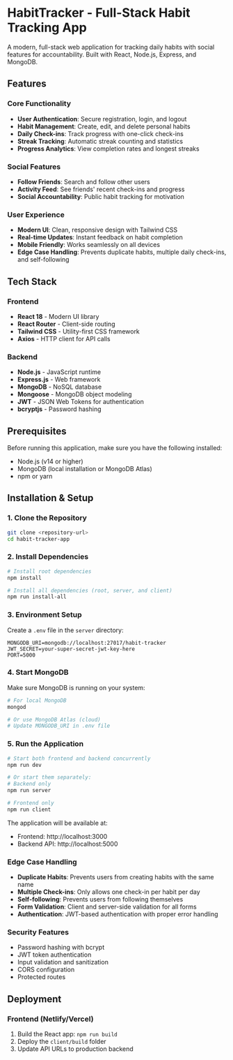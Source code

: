 # HabitTracker - Full-Stack Habit Tracking App

A modern, full-stack web application for tracking daily habits with social features for accountability. Built with React, Node.js, Express, and MongoDB.

## Features

### Core Functionality
- **User Authentication**: Secure registration, login, and logout
- **Habit Management**: Create, edit, and delete personal habits
- **Daily Check-ins**: Track progress with one-click check-ins
- **Streak Tracking**: Automatic streak counting and statistics
- **Progress Analytics**: View completion rates and longest streaks

### Social Features
- **Follow Friends**: Search and follow other users
- **Activity Feed**: See friends' recent check-ins and progress
- **Social Accountability**: Public habit tracking for motivation

### User Experience
- **Modern UI**: Clean, responsive design with Tailwind CSS
- **Real-time Updates**: Instant feedback on habit completion
- **Mobile Friendly**: Works seamlessly on all devices
- **Edge Case Handling**: Prevents duplicate habits, multiple daily check-ins, and self-following

## Tech Stack

### Frontend
- **React 18** - Modern UI library
- **React Router** - Client-side routing
- **Tailwind CSS** - Utility-first CSS framework
- **Axios** - HTTP client for API calls

### Backend
- **Node.js** - JavaScript runtime
- **Express.js** - Web framework
- **MongoDB** - NoSQL database
- **Mongoose** - MongoDB object modeling
- **JWT** - JSON Web Tokens for authentication
- **bcryptjs** - Password hashing

## Prerequisites

Before running this application, make sure you have the following installed:
- Node.js (v14 or higher)
- MongoDB (local installation or MongoDB Atlas)
- npm or yarn

## Installation & Setup

### 1. Clone the Repository
```bash
git clone <repository-url>
cd habit-tracker-app
```

### 2. Install Dependencies
```bash
# Install root dependencies
npm install

# Install all dependencies (root, server, and client)
npm run install-all
```

### 3. Environment Setup
Create a `.env` file in the `server` directory:
```env
MONGODB_URI=mongodb://localhost:27017/habit-tracker
JWT_SECRET=your-super-secret-jwt-key-here
PORT=5000
```

### 4. Start MongoDB
Make sure MongoDB is running on your system:
```bash
# For local MongoDB
mongod

# Or use MongoDB Atlas (cloud)
# Update MONGODB_URI in .env file
```

### 5. Run the Application
```bash
# Start both frontend and backend concurrently
npm run dev

# Or start them separately:
# Backend only
npm run server

# Frontend only
npm run client
```

The application will be available at:
- Frontend: http://localhost:3000
- Backend API: http://localhost:5000


### Edge Case Handling
- **Duplicate Habits**: Prevents users from creating habits with the same name
- **Multiple Check-ins**: Only allows one check-in per habit per day
- **Self-following**: Prevents users from following themselves
- **Form Validation**: Client and server-side validation for all forms
- **Authentication**: JWT-based authentication with proper error handling

### Security Features
- Password hashing with bcrypt
- JWT token authentication
- Input validation and sanitization
- CORS configuration
- Protected routes

## Deployment

### Frontend (Netlify/Vercel)
1. Build the React app: `npm run build`
2. Deploy the `client/build` folder
3. Update API URLs to production backend
